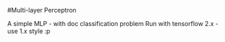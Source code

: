 #Multi-layer Perceptron

A simple MLP - with doc classification problem
Run with tensorflow 2.x - use 1.x style :p
